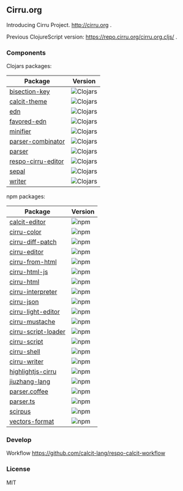## Cirru.org

Introducing Cirru Project. http://cirru.org .

Previous ClojureScript version: https://repo.cirru.org/cirru.org.cljs/ .

### Components

Clojars packages:

| Package                                                             | Version                                                                                    |
| ------------------------------------------------------------------- | ------------------------------------------------------------------------------------------ |
| [bisection-key](https://github.com/Cirru/bisection-key)             | ![Clojars](https://img.shields.io/clojars/v/cirru/bisection-key.svg?style=flat-square)     |
| [calcit-theme](https://github.com/Cirru/calcit-theme)               | ![Clojars](https://img.shields.io/clojars/v/cirru/calcit-theme.svg?style=flat-square)      |
| [edn](https://github.com/Cirru/cirru-edn)                           | ![Clojars](https://img.shields.io/clojars/v/cirru/edn.svg?style=flat-square)               |
| [favored-edn](https://github.com/Cirru/favored-edn)                 | ![Clojars](https://img.shields.io/clojars/v/cirru/favored-edn.svg?style=flat-square)       |
| [minifier](https://github.com/Cirru/minifier.clj)                   | ![Clojars](https://img.shields.io/clojars/v/cirru/minifier.svg?style=flat-square)          |
| [parser-combinator](https://github.com/Cirru/parser-combinator.clj) | ![Clojars](https://img.shields.io/clojars/v/cirru/parser-combinator.svg?style=flat-square) |
| [parser](https://github.com/Cirru/parser.clj)                       | ![Clojars](https://img.shields.io/clojars/v/cirru/parser.svg?style=flat-square)            |
| [respo-cirru-editor](https://github.com/Cirru/respo-cirru-editor)   | ![Clojars](https://img.shields.io/clojars/v/cirru/editor.svg?style=flat-square)            |
| [sepal](https://github.com/Cirru/sepal.clj)                         | ![Clojars](https://img.shields.io/clojars/v/cirru/sepal.svg?style=flat-square)             |
| [writer](https://github.com/Cirru/writer.clj)                       | ![Clojars](https://img.shields.io/clojars/v/cirru/writer.svg?style=flat-square)            |

npm packages:

| Package                                                             | Version                                                                         |
| ------------------------------------------------------------------- | ------------------------------------------------------------------------------- |
| [calcit-editor](https://github.com/Cirru/calcit-editor)             | ![npm](https://img.shields.io/npm/v/calcit-editor.svg?style=flat-square)        |
| [cirru-color](https://github.com/Cirru/cirru-color)                 | ![npm](https://img.shields.io/npm/v/cirru-color.svg?style=flat-square)          |
| [cirru-diff-patch](https://github.com/Cirru/cirru-diff-patch)       | ![npm](https://img.shields.io/npm/v/cirru-diff-patch.svg?style=flat-square)     |
| [cirru-editor](https://github.com/Cirru/cirru-editor)               | ![npm](https://img.shields.io/npm/v/cirru-editor.svg?style=flat-square)         |
| [cirru-from-html](https://github.com/Cirru/cirru-from-html)         | ![npm](https://img.shields.io/npm/v/cirru-from-html.svg?style=flat-square)      |
| [cirru-html-js](https://github.com/Cirru/cirru-html-js)             | ![npm](https://img.shields.io/npm/v/cirru-html-js.svg?style=flat-square)        |
| [cirru-html](https://github.com/Cirru/cirru-html)                   | ![npm](https://img.shields.io/npm/v/cirru-html.svg?style=flat-square)           |
| [cirru-interpreter](https://github.com/Cirru/cirru-interpreter)     | ![npm](https://img.shields.io/npm/v/cirru-interpreter.svg?style=flat-square)    |
| [cirru-json](https://github.com/Cirru/cirru-json)                   | ![npm](https://img.shields.io/npm/v/cirru-json.svg?style=flat-square)           |
| [cirru-light-editor](https://github.com/Cirru/cirru-light-editor)   | ![npm](https://img.shields.io/npm/v/cirru-light-editor.svg?style=flat-square)   |
| [cirru-mustache](https://github.com/Cirru/cirru-mustache)           | ![npm](https://img.shields.io/npm/v/cirru-mustache.svg?style=flat-square)       |
| [cirru-script-loader](https://github.com/Cirru/cirru-script-loader) | ![npm](https://img.shields.io/npm/v/cirru-script-loader.svg?style=flat-square)  |
| [cirru-script](https://github.com/Cirru/cirru-script)               | ![npm](https://img.shields.io/npm/v/cirru-script.svg?style=flat-square)         |
| [cirru-shell](https://github.com/Cirru/cirru-shell)                 | ![npm](https://img.shields.io/npm/v/cirru-shell.svg?style=flat-square)          |
| [cirru-writer](https://github.com/Cirru/cirru-writer)               | ![npm](https://img.shields.io/npm/v/cirru-writer.svg?style=flat-square)         |
| [highlightjs-cirru](https://github.com/Cirru/highlightjs-cirru)     | ![npm](https://img.shields.io/npm/v/highlightjs-cirru.svg?style=flat-square)    |
| [jiuzhang-lang](https://github.com/Cirru/jiuzhang-lang)             | ![npm](https://img.shields.io/npm/v/@cirru/jiuzhang.svg?style=flat-square)      |
| [parser.coffee](https://github.com/Cirru/parser.coffee)             | ![npm](https://img.shields.io/npm/v/cirru-parser.svg?style=flat-square)         |
| [parser.ts](https://github.com/Cirru/parser.ts)                     | ![npm](https://img.shields.io/npm/v/@cirru/parser.ts.svg?style=flat-square)     |
| [scirpus](https://github.com/Cirru/scirpus)                         | ![npm](https://img.shields.io/npm/v/scirpus.svg?style=flat-square)              |
| [vectors-format](https://github.com/Cirru/vectors-format)           | ![npm](https://img.shields.io/npm/v/cirru-vectors-format.svg?style=flat-square) |

### Develop

Workflow https://github.com/calcit-lang/respo-calcit-workflow

### License

MIT
